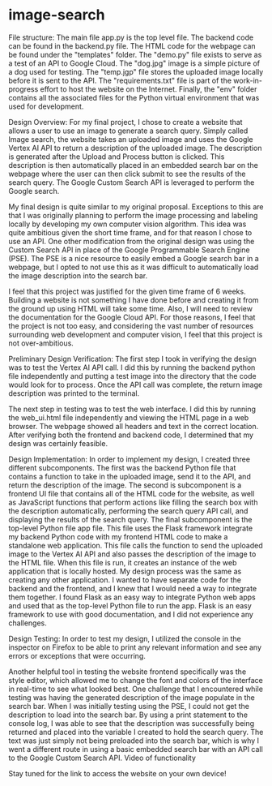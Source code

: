 # image-search
File structure: The main file app.py is the top level file. The backend code can be found in the backend.py file. The HTML code for the webpage can be found under the "templates" folder. The "demo.py" file exists to serve as a test of an API to Google Cloud. The "dog.jpg" image is a simple picture of a dog used for testing. The "temp.jgp" file stores the uploaded image locally before it is sent to the API. The "requirements.txt" file is part of the work-in-progress effort to host the website on the Internet. Finally, the "env" folder contains all the associated files for the Python virtual environment that was used for development. 

Design Overview: For my final project, I chose to create a website that allows a user to use an image to generate a search query. Simply called Image search, the website takes an uploaded image and uses the Google Vertex AI API to return a description of the uploaded image. The description is generated after the Upload and Process button is clicked. This description is then automatically placed in an embedded search bar on the webpage where the user can then click submit to see the results of the search query. The Google Custom Search API is leveraged to perform the Google search. 
 
My final design is quite similar to my original proposal. Exceptions to this are that I was originally planning to perform the image processing and labeling locally by developing my own computer vision algorithm. This idea was quite ambitious given the short time frame, and for that reason I chose to use an API. One other modification from the original design was using the Custom Search API in place of the Google Programmable Search Engine (PSE). The PSE is a nice resource to easily embed a Google search bar in a webpage, but I opted to not use this as it was difficult to automatically load the image description into the search bar. 

I feel that this project was justified for the given time frame of 6 weeks. Building a website is not something I have done before and creating it from the ground up using HTML will take some time. Also, I will need to review the documentation for the Google Cloud API. For those reasons, I feel that the project is not too easy, and considering the vast number of resources surrounding web development and computer vision, I feel that this project is not over-ambitious.

 
Preliminary Design Verification: The first step I took in verifying the design was to test the Vertex AI API call. I did this by running the backend python file independently and putting a test image into the directory that the code would look for to process. Once the API call was complete, the return image description was printed to the terminal.
 
The next step in testing was to test the web interface. I did this by running the web_ui.html file independently and viewing the HTML page in a web browser. The webpage showed all headers and text in the correct location. After verifying both the frontend and backend code, I determined that my design was certainly feasible. 

Design Implementation: In order to implement my design, I created three different subcomponents. The first was the backend Python file that contains a function to take in the uploaded image, send it to the API, and return the description of the image. 
The second is subcomponent is a frontend UI file that contains all of the HTML code for the website, as well as JavaScript functions that perform actions like filling the search box with the description automatically, performing the search query API call, and displaying the results of the search query. 
The final subcomponent is the top-level Python file app file. This file uses the Flask framework integrate my backend Python code with my frontend HTML code to make a standalone web application. This file calls the function to send the uploaded image to the Vertex AI API and also passes the description of the image to the HTML file. When this file is run, it creates an instance of the web application that is locally hosted. 
My design process was the same as creating any other application. I wanted to have separate code for the backend and the frontend, and I knew that I would need a way to integrate them together. I found Flask as an easy way to integrate Python web apps and used that as the top-level Python file to run the app. Flask is an easy framework to use with good documentation, and I did not experience any challenges.

Design Testing: In order to test my design, I utilized the console in the inspector on Firefox to be able to print any relevant information and see any errors or exceptions that were occurring. 
 
Another helpful tool in testing the website frontend specifically was the style editor, which allowed me to change the font and colors of the interface in real-time to see what looked best. One challenge that I encountered while testing was having the generated description of the image populate in the search bar. When I was initially testing using the PSE, I could not get the description to load into the search bar. By using a print statement to the console log, I was able to see that the description was successfully being returned and placed into the variable I created to hold the search query. The text was just simply not being preloaded into the search bar, which is why I went a different route in using a basic embedded search bar with an API call to the Google Custom Search API. Video of functionality

Stay tuned for the link to access the website on your own device!

